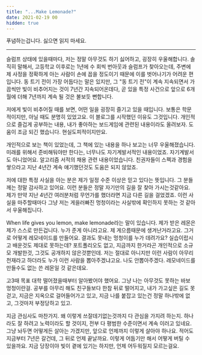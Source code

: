 ```yaml
---
title: "...Make Lemonade?"
date: 2021-02-19 00
hidden: true
---
```


푸념하는겁니다. 싫으면 읽지 마세요.

---

슬럼프 상태에 있을때마다, 저는 정말 아무것도 하기 싫어하고, 굉장히 우울해합니다. 솔직히 말해서, 고등학교 이후로는 1년에 수 회씩 번아웃과 슬럼프가 찾아오는데, 주변에 제 사정을 정확하게 아는 사람이 손에 꼽을 정도이기 때문에 이를 벗어나기가 어려운 편입니다. 동 트기 전이 가장 어둡다는 말은 있지만, 그 "동 트기 전"이 계속 지속되면서 가끔씩만 빛이 비추어지는 것이 7년간 지속되어온데다, 곧 있을 특정 사건으로 앞으로 6개월에 더해 7년까지 계속 될 것은 불보듯 뻔합니다.


저에게 빛이 비추어질 때를 보면, 어떤 일을 굉장히 즐기고 있을 때입니다. 보통은 학문적이지만, 아닐 때도 분명히 있었고요. 이 블로그를 시작했던 이유도 그것입니다. 개인적으로 즐겁게 공부하는 내용, 내가 좋아하는 보드게임에 관련된 내용이라도 올려보자. 도움이 조금 되긴 했습니다. 현실도피적이지만요.

개인적으로 보는 책이 있었는데, 그 책에 있는 내용을 하나 보고는 너무 우울해졌습니다. 미래를 위해서 준비해둬야만 한다는, 너무나도 자기계발서적인 내용이었죠. 자기계발서도 아니었어요. 알고리즘 서적의 채용 관련 내용이었습니다. 친권자들이 스펙과 경험을 쌓으라고 지난 4년간 계속 얘기했던것도 도움은 되지 않았죠.

저에 대한 특정 사실을 아는 분은 제가 일정 수준 이상은 믿고 있다는 뜻입니다. 그 분들께는 정말 감사하고 있어요. 이런 분들은 정말 자기만의 길을 잘 찾아 가시는것같아요. 제가 만약 지난 4년간 여러분처럼 무언가를 했더라면 지금 다른 길을 걸었겠죠. 이런 사실을 마주할때마다 그냥 저는 게을러빠진 멍청이라는 사실밖에 확인하지 못하는 것 같아서 우울해집니다.

When life gives you lemon, make lemonade라는 말이 있습니다. 제가 받은 레몬은 제가 스스로 만든겁니다. 누가 준게 아니라고요. 제 게으름때문에 생겨난거라고요. 그거로 어떻게 레모네이드를 만들어요. 결과도 못내는 멍청이를 누가 데려가요? 실습이랍시고 배운것도 제대로 못하는데? 포트폴리오도 없고, 지금까지 한거라곤 개인적으로 소규모 개발한것, 그것도 공개하지 않은것뿐인데. 저는 절대로 아니지만 이런 사람이 아무리 천재라고 하더라도 누가 이런 사람을 뽑아주겠냐고요. 나도 안뽑아주겠다. 레모네이드를 만들수도 없는 쓴 레몬일 것 같은데요.

고3때 목표 대학 떨어졌을때부터 알아봤어야 했어요. 그냥 나는 아무것도 못하는 바보 멍청이란걸. 공부를 아무리 해도 친구들보다 한참 뒤로 떨어지고, 내가 가고싶은 길도 못걷고, 지금은 지옥으로 걸어들어가고 있고, 지금 나를 붙잡고 있는건 정말 하나밖에 없고, 그것마저 부정당하고 있고.

지금 관심사도 마찬가지. 왜 이렇게 쓰잘데기없는것까지 다 관심을 가지려 하는지. 하나라도 잘 하려고 노력이라도 할 것이지, 전부 다 평범한 수준이면서 계속 이러고 있네요. 그냥 놔두면 어떻게든 살아는 가겠지만, 앞으로 언제까지 이렇게 살아야 하나요. 적어도 지금부터 7년은 갈건데, 그 뒤로 언제 끝날까요. 이렇게 어둡기만 해서 어떻게 버틸 수 있을까요. 지금 당장이야 빛이 곁에 있기는 하지만, 언제 어두워질지 모르는걸요.